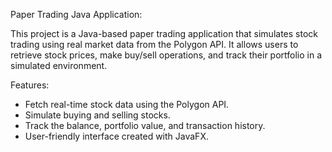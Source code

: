 Paper Trading Java Application:

This project is a Java-based paper trading application that simulates stock trading using real market data from the Polygon API. It allows users to retrieve stock prices, make buy/sell operations, and track their portfolio in a simulated environment.

Features:

- Fetch real-time stock data using the Polygon API.
- Simulate buying and selling stocks.
- Track the balance, portfolio value, and transaction history.
- User-friendly interface created with JavaFX.
